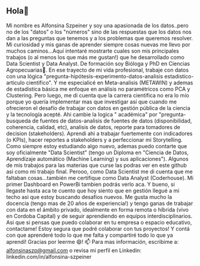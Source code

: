 ## Hola👋 
Mi nombre es Alfonsina Szpeiner y soy una apasionada de los datos..pero no de los "datos" o los "números" sino de las respuestas que los datos nos dan a las preguntas que tenemos y a los problemas que queremos resolver.  
Mi curiosidad y mis ganas de aprender siempre cosas nuevas me llevo por muchos caminos...Aquí intentaré mostrarte cuales son mis principales trabajos (o al menos los que más me gustan!) que he desarrollado como Data Scientist y Data Analyst.
De formación soy Bióloga  y PhD en Ciencias Agropecuarias🌱. En ese trayecto de mi vida profesional, trabaje con datos con una lógica "pregunta-hipótesis-experimento-datos-analisis estadistico-articulo cientifico". Y me especialicé en Meta-analisis (METAWIN) y ademas de estadistica básica me enfoque en análisis no paramétricos como PCA y Clustering.
Pero luego, me di cuenta que la carrera cientifica no era lo mío porque yo quería implementar mas que investigar así que cuando me ofrecieron el desafío de trabajar con datos en gestión pública de la ciencia y la tecnología acepté. Ahi cambie la logica " académica" por "pregunta- busqueda de fuentes de datos-analisis de fuentes de datos (disponibilidad, coherencia, calidad, etc), analisis de datos, reporte para tomadores de decision (stakeholders). Aprendi ahi a trabajar fuertemente con indicadores (o KPIs), hacer reportes a stakeholders y a perfeccionar mi Storytelling.
Como siempre estoy estudiando algo nuevo, ademas puedo contarte que soy oficialmente "Data Scientist" (tengo un Diploma en "Ciencia de Datos, Aprendizaje automático (Machine Learning) y sus aplicaciones"). Algunos de mis trabajos para las materias que curse las podras ver en este github asi como mi trabajo final. 
Perooo, como Data Scientist me di cuenta que me faltaban cosas...también me certifique como Data Analyst (Coderhouse). Mi primer Dashboard en PowerBi tambien podrás verlo aca. 
Y bueno, si llegaste hasta aca te cuento que hoy siento que en gestión llegué a mi techo asi que estoy buscando desafios nuevos. Me gusta mucho la docencia (tengo mas de 20 años de experiencia!) y tengo ganas de trabajar con data en el ámbito privado, idealmente en forma remota o híbrida (vivo en Cordoba Capital) y de seguir aprendiendo en equipos interdisciplinarios. Asi que si pensas que puedo colaborar en tu empresa o espacio educativo, contactame! Estoy segura que podré colaborar con tus proyectos! Y contá con que aprenderé todo lo que me falta y compartiré todo lo que ya aprendí!
Gracias por leerme 😄!
📫 Para mas información, escribime a: alfonsinaszp@gmail.com o revisa mi perfil en Linkedin: linkedin.com/in/alfonsina-szpeiner 


